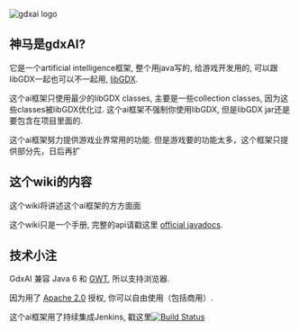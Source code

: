 ![gdxai logo](https://cloud.githubusercontent.com/assets/2366334/4677025/64ae592a-55e2-11e4-8a31-31c2941ff995.png)


## 神马是gdxAI?

它是一个artificial intelligence框架, 整个用java写的, 给游戏开发用的, 可以跟libGDX一起也可以不一起用, [libGDX](https://github.com/libgdx/libgdx).

这个ai框架只使用最少的libGDX classes, 主要是一些collection classes, 因为这些classes被libGDX优化过. 这个ai框架不强制你使用libGDX, 但是libGDX jar还是要包含在项目里面的.

这个ai框架努力提供游戏业界常用的功能.
但是游戏要的功能太多，这个框架只提供部分先，日后再扩

## 这个wiki的内容

这个wiki将讲述这个ai框架的方方面面

这个wiki只是一个手册, 完整的api请戳这里 [official javadocs](http://libgdx.badlogicgames.com/gdx-ai/docs/).

## 技术小注

GdxAI 兼容 Java 6 和 [GWT](http://www.gwtproject.org/), 所以支持浏览器.

因为用了 [Apache 2.0](https://github.com/libgdx/gdx-ai/blob/master/LICENSE) 授权, 你可以自由使用（包括商用）.

这个ai框架用了持续集成Jenkins, 戳这里[![Build Status](http://144.76.220.132:8080/job/gdx-ai/badge/icon)](http://144.76.220.132:8080/job/gdx-ai/)
